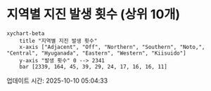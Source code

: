 # 지역별 지진 발생 횟수 (상위 10개)

```mermaid
xychart-beta
    title "지역별 지진 발생 횟수"
    x-axis ["Adjacent", "Off", "Northern", "Southern", "Noto,", "Central", "Hyuganada", "Eastern", "Western", "Kiisuido"]
    y-axis "발생 횟수" 0 --> 2341
    bar [2339, 164, 45, 39, 29, 24, 17, 16, 16, 11]
```

업데이트 시간: 2025-10-10 05:04:33
